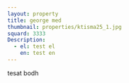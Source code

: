 ```yaml
---
layout: property
title: george med
thumbnail: properties/ktisma25_1.jpg
squard: 3333
Description:
  - el: test el
    en: test en
---
```

tesat bodh
